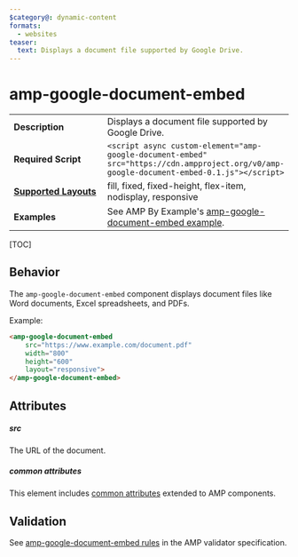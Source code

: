```yaml
---
$category@: dynamic-content
formats:
  - websites
teaser:
  text: Displays a document file supported by Google Drive.
---
```

<!---
Copyright 2018 The AMP HTML Authors. All Rights Reserved.

Licensed under the Apache License, Version 2.0 (the "License");
you may not use this file except in compliance with the License.
You may obtain a copy of the License at

      http://www.apache.org/licenses/LICENSE-2.0

Unless required by applicable law or agreed to in writing, software
distributed under the License is distributed on an "AS-IS" BASIS,
WITHOUT WARRANTIES OR CONDITIONS OF ANY KIND, either express or implied.
See the License for the specific language governing permissions and
limitations under the License.
-->

# amp-google-document-embed

<table>
  <tr>
    <td width="40%"><strong>Description</strong></td>
    <td>Displays a document file supported by Google Drive.</td>
  </tr>
  <tr>
    <td width="40%"><strong>Required Script</strong></td>
    <td><code>&lt;script async custom-element="amp-google-document-embed" src="https://cdn.ampproject.org/v0/amp-google-document-embed-0.1.js">&lt;/script></code></td>
  </tr>
  <tr>
    <td class="col-fourty"><strong><a href="https://amp.dev/documentation/guides-and-tutorials/develop/style_and_layout/control_layout">Supported Layouts</a></strong></td>
    <td>fill, fixed, fixed-height, flex-item, nodisplay, responsive</td>
  </tr>
  <tr>
    <td width="40%"><strong>Examples</strong></td>
    <td>See AMP By Example's <a href="https://ampbyexample.com/components/amp-google-document-embed/">amp-google-document-embed example</a>.</td>
  </tr>
</table>

[TOC]

## Behavior

The `amp-google-document-embed` component displays document files like Word documents,
Excel spreadsheets, and PDFs.

Example:
```html
<amp-google-document-embed
    src="https://www.example.com/document.pdf"
    width="800"
    height="600"
    layout="responsive">
</amp-google-document-embed>
```

## Attributes

##### src

The URL of the document.

##### common attributes

This element includes [common attributes](https://www.ampproject.org/docs/reference/common_attributes) extended to AMP components.

## Validation

See [amp-google-document-embed rules](https://github.com/ampproject/amphtml/blob/master/extensions/amp-google-document-embed/validator-amp-google-document-embed.protoascii) in the AMP validator specification.
